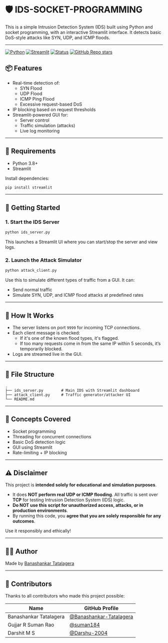 
# 🛡 IDS-SOCKET-PROGRAMMING

This is a simple Intrusion Detection System (IDS) built using Python and socket programming, with an interactive Streamlit interface. It detects basic DoS-style attacks like SYN, UDP, and ICMP floods.

---
[![Python](https://img.shields.io/badge/Python-3.8%2B-blue.svg)](https://www.python.org/downloads/)
[![Streamlit](https://img.shields.io/badge/Built%20with-Streamlit-ff4b4b.svg)](https://streamlit.io)
[![Status](https://img.shields.io/badge/Status-Active-brightgreen.svg)]()
[![GitHub Repo stars](https://img.shields.io/github/stars/Banashankar-Tatalagera/MORSE_CODE_ENCODER_DECODER?style=social)](https://github.com/Banashankar-Tatalagera/MORSE_CODE_ENCODER_DECODER)

## 📦 Features

- Real-time detection of:
  - SYN Flood
  - UDP Flood
  - ICMP Ping Flood
  - Excessive request-based DoS
- IP blocking based on request thresholds
- Streamlit-powered GUI for:
  - Server control
  - Traffic simulation (attacks)
  - Live log monitoring

---

## 🧰 Requirements

- Python 3.8+
- Streamlit

Install dependencies:

```bash
pip install streamlit
```

---

## 🚀 Getting Started

### 1. Start the IDS Server

```bash
python ids_server.py
```

This launches a Streamlit UI where you can start/stop the server and view logs.

### 2. Launch the Attack Simulator

```bash
python attack_client.py
```

Use this to simulate different types of traffic from a GUI. It can:
- Send normal traffic
- Simulate SYN, UDP, and ICMP flood attacks at predefined rates

---

## 📡 How It Works

- The server listens on port `9999` for incoming TCP connections.
- Each client message is checked:
  - If it's one of the known flood types, it's flagged.
  - If too many requests come in from the same IP within 5 seconds, it’s temporarily blocked.
- Logs are streamed live in the GUI.

---

## 📁 File Structure

```
.
├── ids_server.py        # Main IDS with Streamlit dashboard
├── attack_client.py     # Traffic generator/attacker UI
└── README.md
```

---

## 🧠 Concepts Covered

- Socket programming
- Threading for concurrent connections
- Basic DoS detection logic
- GUI using Streamlit
- Rate-limiting + IP blocking

---

## ⚠️ Disclaimer

This project is **intended solely for educational and simulation purposes**. 

- It does **NOT perform real UDP or ICMP flooding**. All traffic is sent over **TCP** for testing Intrusion Detection System (IDS) logic.
- **Do NOT use this script for unauthorized access, attacks, or in production environments**.
- By running this code, you **agree that you are solely responsible for any outcomes**.

Use it responsibly and ethically!


---

## 👨‍💻 Author

Made by [Banashankar Tatalagera](https://github.com/Banashankar-Tatalagera)

------------------------------------------------

## 🙌 Contributors

Thanks to all contributors who made this project possible:

| Name                   | GitHub Profile                                                        |
|------------------------|------------------------------------------------------------------------|
| Banashankar Tatalagera | [@Banashankar-Tatalagera](https://github.com/Banashankar-Tatalagera) |
|Gujjar R Suman Rao              | [@suman184](https://github.com/suman184)                             |
| Darshit M S               | [@Darshu-2004](https://github.com/Darshu-2004)                        |







